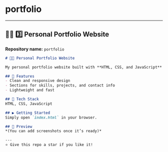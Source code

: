 # portfolio

---

## 🧑‍💻 3️⃣ Personal Portfolio Website
**Repository name:** `portfolio`

```markdown
# 🧑‍💻 Personal Portfolio Website

My personal portfolio website built with **HTML, CSS, and JavaScript** to showcase my projects and skills.

## 🚀 Features
- Clean and responsive design  
- Sections for skills, projects, and contact info  
- Lightweight and fast  

## 🧰 Tech Stack
HTML, CSS, JavaScript

## ▶️ Getting Started
Simply open `index.html` in your browser.

## 📸 Preview
*(You can add screenshots once it’s ready)*

---
⭐ Give this repo a star if you like it!

